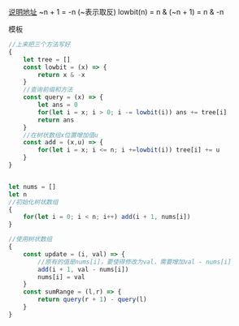 [说明地址](https://www.bilibili.com/video/BV1pE41197Qj?share_source=copy_web)
~n + 1 = -n  (~表示取反)
lowbit(n) = n & (~n + 1) = n & -n



模板
```javascript
//上来把三个方法写好
{
    let tree = []
    const lowbit = (x) => {
        return x & -x
    }
    //查询前缀和方法
    const query = (x) => {
        let ans = 0
        for(let i = x; i > 0; i -= lowbit(i)) ans += tree[i]
        return ans
    }
    //在树状数组x位置增加值u
    const add = (x,u) => {
        for(let i = x; i <= n; i +=lowbit(i)) tree[i] += u
    }
}


let nums = []
let n
//初始化树状数组
{
    for(let i = 0; i < n; i++) add(i + 1, nums[i])
}

//使用树状数组
{
    const update = (i, val) => {
        //原有的值是nums[i]，要使得修改为val，需要增加val - nums[i]
        add(i + 1, val - nums[i])
        nums[i] = val
    }
    const sumRange = (l,r) => {
        return query(r + 1) - query(l)
    }
}
```